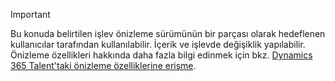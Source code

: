 > [!IMPORTANT]
> Bu konuda belirtilen işlev önizleme sürümünün bir parçası olarak hedeflenen kullanıcılar tarafından kullanılabilir. İçerik ve işlevde değişiklik yapılabilir. Önizleme özellikleri hakkında daha fazla bilgi edinmek için bkz. [Dynamics 365 Talent'taki önizleme özelliklerine erişme](../access-preview-feature.md).
